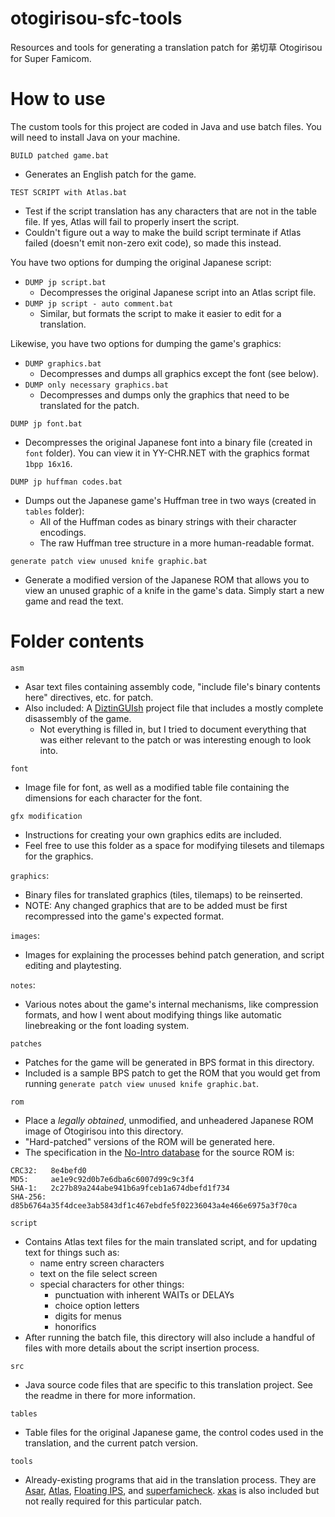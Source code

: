 # otogirisou-sfc-tools
Resources and tools for generating a translation patch for 弟切草 Otogirisou for
Super Famicom.

# How to use
The custom tools for this project are coded in Java and use batch files. You
will need to install Java on your machine.

`BUILD patched game.bat`
- Generates an English patch for the game.

`TEST SCRIPT with Atlas.bat`
- Test if the script translation has any characters that are not in the table
  file. If yes, Atlas will fail to properly insert the script.
- Couldn't figure out a way to make the build script terminate if Atlas failed
  (doesn't emit non-zero exit code), so made this instead.

You have two options for dumping the original Japanese script:
- `DUMP jp script.bat`
  - Decompresses the original Japanese script into an Atlas script file.
- `DUMP jp script - auto comment.bat`
  - Similar, but formats the script to make it easier to edit for a translation.

Likewise, you have two options for dumping the game's graphics:
- `DUMP graphics.bat`
  - Decompresses and dumps all graphics except the font (see below).
- `DUMP only necessary graphics.bat`
  - Decompresses and dumps only the graphics that need to be translated for the
    patch.

`DUMP jp font.bat`
- Decompresses the original Japanese font into a binary file (created in `font`
  folder). You can view it in YY-CHR.NET with the graphics format `1bpp 16x16`.

`DUMP jp huffman codes.bat`
- Dumps out the Japanese game's Huffman tree in two ways (created in `tables`
  folder):
  - All of the Huffman codes as binary strings with their character encodings.
  - The raw Huffman tree structure in a more human-readable format.

`generate patch view unused knife graphic.bat`
- Generate a modified version of the Japanese ROM that allows you to view an
  unused graphic of a knife in the game's data. Simply start a new game and read
  the text.

# Folder contents
`asm`
- Asar text files containing assembly code, "include file's binary contents
  here" directives, etc. for patch.
- Also included: A [DiztinGUIsh](https://github.com/IsoFrieze/DiztinGUIsh)
  project file that includes a mostly complete disassembly of the game.
  - Not everything is filled in, but I tried to document everything that was
  either relevant to the patch or was interesting enough to look into.

`font`
- Image file for font, as well as a modified table file containing the
  dimensions for each character for the font.

`gfx modification`
- Instructions for creating your own graphics edits are included.
- Feel free to use this folder as a space for modifying tilesets and tilemaps
  for the graphics.

`graphics`: 
- Binary files for translated graphics (tiles, tilemaps) to be reinserted.
- NOTE: Any changed graphics that are to be added must be first recompressed
  into the game's expected format.

`images`:
- Images for explaining the processes behind patch generation, and script
  editing and playtesting.

`notes`:
- Various notes about the game's internal mechanisms, like compression formats,
  and how I went about modifying things like automatic linebreaking or the font
  loading system.

`patches`
- Patches for the game will be generated in BPS format in this directory.
- Included is a sample BPS patch to get the ROM that you would get from running
  `generate patch view unused knife graphic.bat`.

`rom`
- Place a *legally obtained*, unmodified, and unheadered Japanese ROM image of
  Otogirisou into this directory.
- "Hard-patched" versions of the ROM will be generated here.
- The specification in the [No-Intro database](https://datomatic.no-intro.org/index.php?page=show_record&s=49&n=1880) for the source ROM is:
```
CRC32:   8e4befd0
MD5:     ae1e9c92d0b7e6dba6c6007d99c9c3f4
SHA-1:   2c27b89a244abe941b6a9fceb1a674dbefd1f734
SHA-256: d85b6764a35f4dcee3ab5843df1c467ebdfe5f02236043a4e466e6975a3f70ca
```

`script`
- Contains Atlas text files for the main translated script, and for updating
  text for things such as:
  - name entry screen characters
  - text on the file select screen
  - special characters for other things:
    - punctuation with inherent WAITs or DELAYs
    - choice option letters
    - digits for menus
    - honorifics
- After running the batch file, this directory will also include a handful of
  files with more details about the script insertion process.

`src`
- Java source code files that are specific to this translation project. See the
  readme in there for more information.

`tables`
- Table files for the original Japanese game, the control codes used in the
  translation, and the current patch version.

`tools`
- Already-existing programs that aid in the translation process. They are
  [Asar](https://github.com/RPGHacker/asar),
  [Atlas](https://www.romhacking.net/utilities/224/),
  [Floating IPS](https://www.romhacking.net/utilities/1040/), and
  [superfamicheck](https://github.com/Optiroc/SuperFamicheck).
  [xkas](https://www.romhacking.net/utilities/269/) is also included but not really required for this particular patch.
